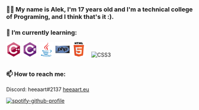 <h3 align="left">👨‍💻 My name is Alek, I'm 17 years old and I'm a technical college of Programing, and I think that's it :).</h3>
<p align="left">
</p>

<h3>🌱 I’m currently learning:</h3>
<p align="left"> 
<img src="https://raw.githubusercontent.com/devicons/devicon/master/icons/cplusplus/cplusplus-original.svg" alt="cplusplus" width="40" height="40"/> 
<img src="https://raw.githubusercontent.com/devicons/devicon/master/icons/csharp/csharp-original.svg" alt="csharp" width="40" height="40"/> </a> 
<img src="https://raw.githubusercontent.com/devicons/devicon/master/icons/java/java-original.svg" alt="java" width="40" height="40"/> </a>
<img src="https://raw.githubusercontent.com/devicons/devicon/master/icons/php/php-original.svg" alt="php" width="40" height="40"/> <palign="left"> 
<img src="https://raw.githubusercontent.com/devicons/devicon/master/icons/html5/html5-original-wordmark.svg" alt="html5" width="40" height="40"/> 
<img style="margin: 10px" src="https://profilinator.rishav.dev/skills-assets/css3-original-wordmark.svg" alt="CSS3" height="40" />  </a> </p> </p>


<h3>📫 How to reach me:</h3>

 Discord: heeaart#2137
 [heeaart.eu](heeaart.eu)

[![spotify-github-profile](https://spotify-github-profile.vercel.app/api/view?uid=21nqmzglcy7tgopy76wdoyiki&cover_image=true&theme=default&bar_color_cover=true)](https://github.com/kittinan/spotify-github-profile)

